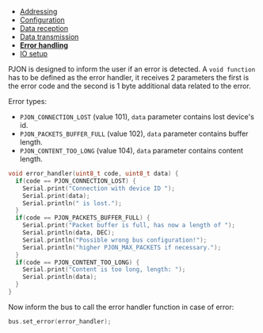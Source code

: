 - [Addressing](/tree/7.0/documentation/addressing.md)
- [Configuration](/tree/7.0/documentation/configuration.md)
- [Data reception](/tree/7.0/documentation/data-reception.md)
- [Data transmission](/tree/7.0/documentation/data-transmission.md)
- **[Error handling](/tree/7.0/documentation/error-handling.md)**
- [IO setup](/tree/7.0/documentation/io-setup.md)

PJON is designed to inform the user if an error is detected. A `void function` has to be defined as the error handler, it receives 2 parameters the first is the error code and the second is 1 byte additional data related to the error.

Error types:
- `PJON_CONNECTION_LOST` (value 101), `data` parameter contains lost device's id.
- `PJON_PACKETS_BUFFER_FULL` (value 102), `data` parameter contains buffer length.
- `PJON_CONTENT_TOO_LONG` (value 104), `data` parameter contains content length.

```cpp
void error_handler(uint8_t code, uint8_t data) {
  if(code == PJON_CONNECTION_LOST) {
    Serial.print("Connection with device ID ");
    Serial.print(data);
    Serial.println(" is lost.");
  }
  if(code == PJON_PACKETS_BUFFER_FULL) {
    Serial.print("Packet buffer is full, has now a length of ");
    Serial.println(data, DEC);
    Serial.println("Possible wrong bus configuration!");
    Serial.println("higher PJON_MAX_PACKETS if necessary.");
  }
  if(code == PJON_CONTENT_TOO_LONG) {
    Serial.print("Content is too long, length: ");
    Serial.println(data);
  }
}
```

Now inform the bus to call the error handler function in case of error:
```cpp
bus.set_error(error_handler);
```
